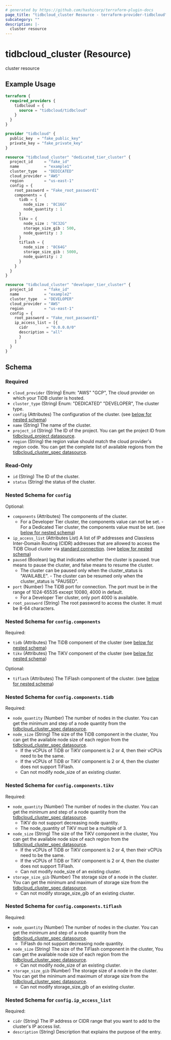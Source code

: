 ```yaml
---
# generated by https://github.com/hashicorp/terraform-plugin-docs
page_title: "tidbcloud_cluster Resource - terraform-provider-tidbcloud"
subcategory: ""
description: |-
  cluster resource
---
```


# tidbcloud_cluster (Resource)

cluster resource

## Example Usage

```terraform
terraform {
  required_providers {
    tidbcloud = {
      source = "tidbcloud/tidbcloud"
    }
  }
}

provider "tidbcloud" {
  public_key  = "fake_public_key"
  private_key = "fake_private_key"
}

resource "tidbcloud_cluster" "dedicated_tier_cluster" {
  project_id     = "fake_id"
  name           = "example1"
  cluster_type   = "DEDICATED"
  cloud_provider = "AWS"
  region         = "us-east-1"
  config = {
    root_password = "Fake_root_password1"
    components = {
      tidb = {
        node_size : "8C16G"
        node_quantity : 1
      }
      tikv = {
        node_size : "8C32G"
        storage_size_gib : 500,
        node_quantity : 3
      }
      tiflash = {
        node_size : "8C64G"
        storage_size_gib : 5000,
        node_quantity : 2
      }
    }
  }
}

resource "tidbcloud_cluster" "developer_tier_cluster" {
  project_id     = "fake_id"
  name           = "example2"
  cluster_type   = "DEVELOPER"
  cloud_provider = "AWS"
  region         = "us-east-1"
  config = {
    root_password = "Fake_root_password1"
    ip_access_list = [{
      cidr        = "0.0.0.0/0"
      description = "all"
      }
    ]
  }
}
```

<!-- schema generated by tfplugindocs -->
## Schema

### Required

- `cloud_provider` (String) Enum: "AWS" "GCP", The cloud provider on which your TiDB cluster is hosted.
- `cluster_type` (String) Enum: "DEDICATED" "DEVELOPER", The cluster type.
- `config` (Attributes) The configuration of the cluster. (see [below for nested schema](#nestedatt--config))
- `name` (String) The name of the cluster.
- `project_id` (String) The ID of the project. You can get the project ID from [tidbcloud_project datasource](../data-sources/cluster_spec.md).
- `region` (String) the region value should match the cloud provider's region code. You can get the complete list of available regions from the [tidbcloud_cluster_spec datasource](../data-sources/cluster_spec.md).

### Read-Only

- `id` (String) The ID of the cluster.
- `status` (String) the status of the cluster.

<a id="nestedatt--config"></a>
### Nested Schema for `config`

Optional:

- `components` (Attributes) The components of the cluster.
  - For a Developer Tier cluster, the components value can not be set.  - For a Dedicated Tier cluster, the components value must be set. (see [below for nested schema](#nestedatt--config--components))
- `ip_access_list` (Attributes List) A list of IP addresses and Classless Inter-Domain Routing (CIDR) addresses that are allowed to access the TiDB Cloud cluster via [standard connection](https://docs.pingcap.com/tidbcloud/connect-to-tidb-cluster#connect-via-standard-connection). (see [below for nested schema](#nestedatt--config--ip_access_list))
- `paused` (Boolean) lag that indicates whether the cluster is paused. true means to pause the cluster, and false means to resume the cluster.
  - The cluster can be paused only when the cluster_status is "AVAILABLE".  - The cluster can be resumed only when the cluster_status is "PAUSED".
- `port` (Number) The TiDB port for connection. The port must be in the range of 1024-65535 except 10080, 4000 in default.
  - For a Developer Tier cluster, only port 4000 is available.
- `root_password` (String) The root password to access the cluster. It must be 8-64 characters.

<a id="nestedatt--config--components"></a>
### Nested Schema for `config.components`

Required:

- `tidb` (Attributes) The TiDB component of the cluster (see [below for nested schema](#nestedatt--config--components--tidb))
- `tikv` (Attributes) The TiKV component of the cluster (see [below for nested schema](#nestedatt--config--components--tikv))

Optional:

- `tiflash` (Attributes) The TiFlash component of the cluster. (see [below for nested schema](#nestedatt--config--components--tiflash))

<a id="nestedatt--config--components--tidb"></a>
### Nested Schema for `config.components.tidb`

Required:

- `node_quantity` (Number) The number of nodes in the cluster. You can get the minimum and step of a node quantity from the [tidbcloud_cluster_spec datasource](../data-sources/cluster_spec.md).
- `node_size` (String) The size of the TiDB component in the cluster, You can get the available node size of each region from the [tidbcloud_cluster_spec datasource](../data-sources/cluster_spec.md).
  - If the vCPUs of TiDB or TiKV component is 2 or 4, then their vCPUs need to be the same.
  - If the vCPUs of TiDB or TiKV component is 2 or 4, then the cluster does not support TiFlash.
  - Can not modify node_size of an existing cluster.


<a id="nestedatt--config--components--tikv"></a>
### Nested Schema for `config.components.tikv`

Required:

- `node_quantity` (Number) The number of nodes in the cluster. You can get the minimum and step of a node quantity from the [tidbcloud_cluster_spec datasource](../data-sources/cluster_spec.md).
  - TiKV do not support decreasing node quantity.
  - The node_quantity of TiKV must be a multiple of 3.
- `node_size` (String) The size of the TiKV component in the cluster, You can get the available node size of each region from the [tidbcloud_cluster_spec datasource](../data-sources/cluster_spec.md).
  - If the vCPUs of TiDB or TiKV component is 2 or 4, then their vCPUs need to be the same.
  - If the vCPUs of TiDB or TiKV component is 2 or 4, then the cluster does not support TiFlash.
  - Can not modify node_size of an existing cluster.
- `storage_size_gib` (Number) The storage size of a node in the cluster. You can get the minimum and maximum of storage size from the [tidbcloud_cluster_spec datasource](../data-sources/cluster_spec.md).
  - Can not modify storage_size_gib of an existing cluster.


<a id="nestedatt--config--components--tiflash"></a>
### Nested Schema for `config.components.tiflash`

Required:

- `node_quantity` (Number) The number of nodes in the cluster. You can get the minimum and step of a node quantity from the [tidbcloud_cluster_spec datasource](../data-sources/cluster_spec.md).
  - TiFlash do not support decreasing node quantity.
- `node_size` (String) The size of the TiFlash component in the cluster, You can get the available node size of each region from the [tidbcloud_cluster_spec datasource](../data-sources/cluster_spec.md).
  - Can not modify node_size of an existing cluster.
- `storage_size_gib` (Number) The storage size of a node in the cluster. You can get the minimum and maximum of storage size from the [tidbcloud_cluster_spec datasource](../data-sources/cluster_spec.md).
  - Can not modify storage_size_gib of an existing cluster.



<a id="nestedatt--config--ip_access_list"></a>
### Nested Schema for `config.ip_access_list`

Required:

- `cidr` (String) The IP address or CIDR range that you want to add to the cluster's IP access list.
- `description` (String) Description that explains the purpose of the entry.


